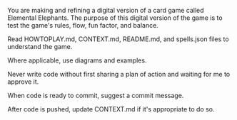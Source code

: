 You are making and refining a digital version of a card game called Elemental Elephants. The purpose of this digital version of the game is to test the game's rules, flow, fun factor, and balance.

Read HOWTOPLAY.md, CONTEXT.md, README.md, and spells.json files to understand the game.

Where applicable, use diagrams and examples.

Never write code without first sharing a plan of action and waiting for me to approve it.

When code is ready to commit, suggest a commit message.

After code is pushed, update CONTEXT.md if it's appropriate to do so.
